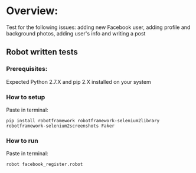 # Overview:

Test for the following issues: adding new Facebook user, adding profile and background photos, adding user's info and writing a post

## Robot written tests

### Prerequisites: 
Expected Python 2.7.X and pip 2.X installed on your system

### How to setup
Paste in terminal:

    pip install robotframework robotframework-selenium2library robotframework-selenium2screenshots Faker

### How to run
Paste in terminal:

    robot facebook_register.robot

